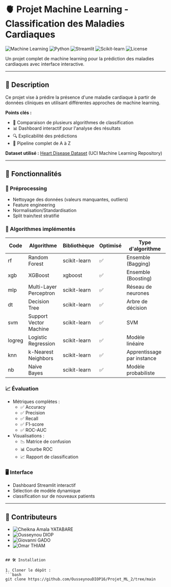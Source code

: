 # 🫀 Projet Machine Learning - Classification des Maladies Cardiaques

![Machine Learning](https://img.shields.io/badge/Machine_Learning-Heart_Disease-blue)
![Python](https://img.shields.io/badge/Python-3.11-green)
![Streamlit](https://img.shields.io/badge/Streamlit-Dashboard-orange)
![Scikit-learn](https://img.shields.io/badge/Scikit--learn-1.3.0-blue)
![License](https://img.shields.io/badge/License-MIT-green)

Un projet complet de machine learning pour la prédiction des maladies cardiaques avec interface interactive.

---

## 📝 Description

Ce projet vise à prédire la présence d'une maladie cardiaque à partir de données cliniques en utilisant différentes approches de machine learning. 

**Points clés :**
- 🧠 Comparaison de plusieurs algorithmes de classification
- 📊 Dashboard interactif pour l'analyse des résultats
- 🔍 Explicabilité des prédictions
- 🚀 Pipeline complet de A à Z

**Dataset utilisé :** [Heart Disease Dataset](https://archive.ics.uci.edu/dataset/45/heart+disease) (UCI Machine Learning Repository)

---

## 🎯 Fonctionnalités

### 🔧 Préprocessing
- Nettoyage des données (valeurs manquantes, outliers)
- Feature engineering
- Normalisation/Standardisation
- Split train/test stratifié

### 🤖 Algorithmes implémentés

| Code  | Algorithme                   | Bibliothèque   | Optimisé | Type d'algorithme       |
|-------|------------------------------|----------------|----------|-------------------------|
| rf    | Random Forest                | scikit-learn   | ✅       | Ensemble (Bagging)      |
| xgb   | XGBoost                      | xgboost        | ✅       | Ensemble (Boosting)     |
| mlp   | Multi-Layer Perceptron        | scikit-learn   | ✅       | Réseau de neurones     |
| dt    | Decision Tree                 | scikit-learn   | ✅       | Arbre de décision      |
| svm   | Support Vector Machine        | scikit-learn   | ✅       | SVM                    |
| logreg| Logistic Regression           | scikit-learn   | ✅       | Modèle linéaire        |
| knn   | k-Nearest Neighbors           | scikit-learn   | ✅       | Apprentissage par instance |
| nb    | Naive Bayes                   | scikit-learn   | ✅       | Modèle probabiliste    |
### 📈 Évaluation
- Métriques complètes :
  - ✅ Accuracy
  - ✅ Precision
  - ✅ Recall
  - ✅ F1-score
  - ✅ ROC-AUC
- Visualisations :
  - 📉 Matrice de confusion
  - 📊 Courbe ROC
  - 📈 Rapport de classification

### 🖥️ Interface
- Dashboard Streamlit interactif
- Sélection de modèle dynamique
- classification sur de nouveaux patients

---
## 🤝 Contributeurs

- ![Cheikna Amala YATABARE](https://img.shields.io/badge/Contributor-Cheikna_Amala-blue)
- ![Ousseynou DIOP](https://img.shields.io/badge/Contributor-Ousseynou_Diop-green)
- ![Giovanni GADO](https://img.shields.io/badge/Contributor-Giovanni_Gado-orange)
- ![Omar THIAM](https://img.shields.io/badge/Contributor-Omar_Thiam-red)

```

## 🛠️ Installation

1. Cloner le dépôt :
```bash
git clone https://github.com/OusseynouDIOP16/Projet_ML_2/tree/main

